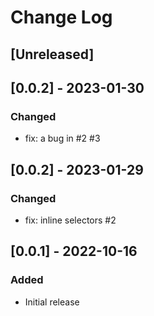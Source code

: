 # Change Log

## [Unreleased]

## [0.0.2] - 2023-01-30
### Changed
- fix: a bug in #2 #3

## [0.0.2] - 2023-01-29
### Changed
- fix: inline selectors #2

## [0.0.1] - 2022-10-16
### Added
- Initial release
